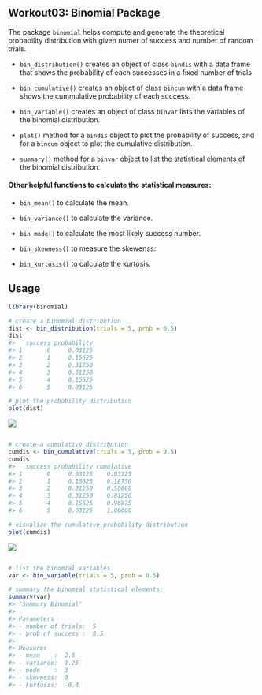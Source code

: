 
Workout03: Binomial Package
---------------------------

The package `binomial` helps compute and generate the theoretical probability distribution with given numer of success and number of random trials.

-   `bin_distribution()` creates an object of class `bindis` with a data frame that shows the probability of each successes in a fixed number of trials

-   `bin_cumulative()` creates an object of class `bincum` with a data frame shows the cummulative probability of each success.

-   `bin_variable()` creates an object of class `binvar` lists the variables of the binomial distribution.

-   `plot()` method for a `bindis` object to plot the probability of success, and for a `bincum` object to plot the cumulative distribution.

-   `summary()` method for a `binvar` object to list the statistical elements of the binomial distribution.

#### Other helpful functions to calculate the statistical measures:

-   `bin_mean()` to calculate the mean.

-   `bin_variance()` to calculate the variance.

-   `bin_mode()` to calculate the most likely success number.

-   `bin_skewness()` to measure the skewenss.

-   `bin_kurtosis()` to calculate the kurtosis.

Usage
-----

``` r
library(binomial)

# create a binomial distribution
dist <- bin_distribution(trials = 5, prob = 0.5)
dist
#>   success probability
#> 1       0     0.03125
#> 2       1     0.15625
#> 3       2     0.31250
#> 4       3     0.31250
#> 5       4     0.15625
#> 6       5     0.03125

# plot the probability distribution
plot(dist)
```

![](README-unnamed-chunk-1-1.png)

``` r

# create a cumulative distribution
cumdis <- bin_cumulative(trials = 5, prob = 0.5)
cumdis
#>   success probability cumulative
#> 1       0     0.03125    0.03125
#> 2       1     0.15625    0.18750
#> 3       2     0.31250    0.50000
#> 4       3     0.31250    0.81250
#> 5       4     0.15625    0.96875
#> 6       5     0.03125    1.00000

# visualize the cumulative probability distribution
plot(cumdis)
```

![](README-unnamed-chunk-1-2.png)

``` r

# list the binomial variables 
var <- bin_variable(trials = 5, prob = 0.5)

# summary the binomial statistical elements:
summary(var)
#> "Summary Binomial"
#> 
#> Parameters
#> - number of trials:  5 
#> - prob of success :  0.5 
#> 
#> Measures
#> - mean    :  2.5 
#> - variance:  1.25 
#> - mode    :  3 
#> - skewness:  0 
#> - kurtosis:  -0.4
```
